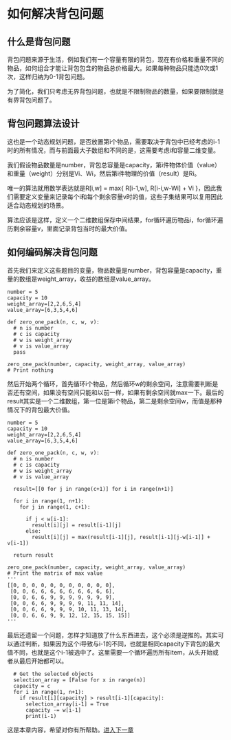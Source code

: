 
# 如何解决背包问题

## 什么是背包问题

背包问题来源于生活，例如我们有一个容量有限的背包，现在有价格和重量不同的物品，如何组合才能让背包包含的物品总价格最大。如果每种物品只能选0次或1次，这样归纳为0-1背包问题。

为了简化，我们只考虑无界背包问题，也就是不限制物品的数量，如果要限制就是有界背包问题了。

## 背包问题算法设计

这也是一个动态规划问题，是否放置第i个物品，需要取决于背包中已经考虑的i-1时的所有情况，而与前面最大子数组和不同的是，这需要考虑i和容量二维变量。

我们假设物品数量是number，背包总容量是capacity，第i件物体价值（value）和重量（weight）分别是Vi、Wi，然后第i件物理的价值（result）是Ri。

唯一的算法就用数学表达就是R[i,w] = max{ R[i-1,w], R[i-i,w-Wi] + Vi }，因此我们需要定义变量来记录每个i和每个剩余容量v时的值，这些子集结果可以复用因此适合动态规划的场景。

算法应该是这样，定义一个二维数组保存中间结果，for循环遍历物品i，for循环遍历剩余容量v，里面记录背包当时的最大价值。

## 如何编码解决背包问题

首先我们来定义这些题目的变量，物品数量是number，背包容量是capacity，重量的数组是weight_array，收益的数组是value_array。

```
number = 5
capacity = 10
weight_array=[2,2,6,5,4]
value_array=[6,3,5,4,6]

def zero_one_pack(n, c, w, v):
  # n is number
  # c is capacity
  # w is weight_array
  # v is value_array
  pass

zero_one_pack(number, capacity, weight_array, value_array)
# Print nothing
```

然后开始两个循环，首先循环i个物品，然后循环w的剩余空间，注意需要判断是否还有空间，如果没有空间只能和以前一样，如果有剩余空间就max一下。最后的result其实是一个二维数组，第一位是第i个物品，第二是剩余空间w，而值是那种情况下的背包最大价值。


```
number = 5
capacity = 10
weight_array=[2,2,6,5,4]
value_array=[6,3,5,4,6]

def zero_one_pack(n, c, w, v):
  # n is number
  # c is capacity
  # w is weight_array
  # v is value_array

  result=[[0 for j in range(c+1)] for i in range(n+1)]

  for i in range(1, n+1):
    for j in range(1, c+1):

      if j < w[i-1]:
        result[i][j] = result[i-1][j]
      else:
        result[i][j] = max(result[i-1][j], result[i-1][j-w[i-1]] + v[i-1])

  return result

zero_one_pack(number, capacity, weight_array, value_array)
# Print the matrix of max value 
'''
[[0, 0, 0, 0, 0, 0, 0, 0, 0, 0, 0],
 [0, 0, 6, 6, 6, 6, 6, 6, 6, 6, 6],
 [0, 0, 6, 6, 9, 9, 9, 9, 9, 9, 9],
 [0, 0, 6, 6, 9, 9, 9, 9, 11, 11, 14],
 [0, 0, 6, 6, 9, 9, 9, 10, 11, 13, 14],
 [0, 0, 6, 6, 9, 9, 12, 12, 15, 15, 15]]
'''
```

最后还遗留一个问题，怎样才知道放了什么东西进去，这个必须是逆推的。其实可以通过判断，如果因为这个i导致与i-1的不同，也就是相同capacity下背包的最大值不同，也就是这个i-1被选中了。这里需要一个循环遍历所有item，从头开始或者从最后开始都可以。

```
  # Get the selected objects
  selection_array = [False for x in range(n)]
  capacity = c
  for i in range(1, n+1):
    if result[i][capacity] > result[i-1][capacity]:
      selection_array[i-1] = True
      capacity -= w[i-1]
      print(i-1)
```


这是本章内容，希望对你有所帮助。[进入下一章](./009哈希.md)